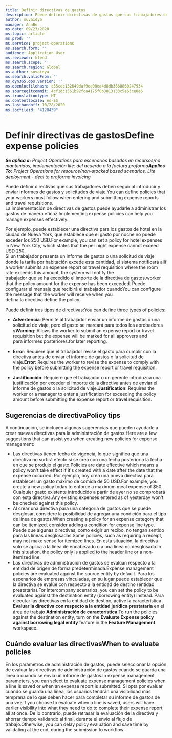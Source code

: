 ```yaml
---
title: Definir directivas de gastos
description: Puede definir directivas de gastos que sus trabajadores deben seguir al introducir y enviar informes de gastos y solicitudes de viaje.
author: suvaidya
manager: AnnBe
ms.date: 09/23/2020
ms.topic: article
ms.prod: ''
ms.service: project-operations
ms.search.form: ''
audience: Application User
ms.reviewer: kfend
ms.search.scope: ''
ms.search.region: Global
ms.author: suvaidya
ms.search.validFrom: ''
ms.dyn365.ops.version: ''
ms.openlocfilehash: c55cec132649daf9ee08ea4d8db3668860247934
ms.sourcegitcommit: 4cf1dc1561b92fca4175f0b3813133c5e63ce8e6
ms.translationtype: HT
ms.contentlocale: es-ES
ms.lasthandoff: 10/28/2020
ms.locfileid: "4128439"
---
```

# <a name="define-expense-policies"></a><span data-ttu-id="0e7ae-103">Definir directivas de gastos</span><span class="sxs-lookup"><span data-stu-id="0e7ae-103">Define expense policies</span></span>

<span data-ttu-id="0e7ae-104">_**Se aplica a:** Project Operations para escenarios basados en recursos/no mantenidos, implementación lite: del acuerdo a la factura proforma_</span><span class="sxs-lookup"><span data-stu-id="0e7ae-104">_**Applies To:** Project Operations for resource/non-stocked based scenarios, Lite deployment - deal to proforma invoicing_</span></span>

<span data-ttu-id="0e7ae-105">Puede definir directivas que sus trabajadores deben seguir al introducir y enviar informes de gastos y solicitudes de viaje.</span><span class="sxs-lookup"><span data-stu-id="0e7ae-105">You can define policies that your workers must follow when entering and submitting expense reports and travel requisitions.</span></span>         
<span data-ttu-id="0e7ae-106">La implementación de directivas de gastos puede ayudarle a administrar los gastos de manera eficaz.</span><span class="sxs-lookup"><span data-stu-id="0e7ae-106">Implementing expense policies can help you manage expenses effectively.</span></span>         

<span data-ttu-id="0e7ae-107">Por ejemplo, puede establecer una directiva para los gastos de hotel en la ciudad de Nueva York, que establece que el gasto por noche no puede exceder los 250 USD.</span><span class="sxs-lookup"><span data-stu-id="0e7ae-107">For example, you can set a policy for hotel expenses in New York City, which states that the per night expense cannot exceed USD 250.</span></span>       
<span data-ttu-id="0e7ae-108">Si un trabajador presenta un informe de gastos o una solicitud de viaje donde la tarifa por habitación excede esta cantidad, el sistema notificará al</span><span class="sxs-lookup"><span data-stu-id="0e7ae-108">If a worker submits an expense report or travel requisition where the room rate exceeds this amount, the system will notify the</span></span>         
<span data-ttu-id="0e7ae-109">trabajador que se ha excedido el importe de la directiva de gastos.</span><span class="sxs-lookup"><span data-stu-id="0e7ae-109">worker that the policy amount for the expense has been exceeded.</span></span> <span data-ttu-id="0e7ae-110">Puede configurar el mensaje que recibirá el trabajador cuando</span><span class="sxs-lookup"><span data-stu-id="0e7ae-110">You can configure the message that the worker will receive when you</span></span>        
<span data-ttu-id="0e7ae-111">defina la directiva.</span><span class="sxs-lookup"><span data-stu-id="0e7ae-111">define the policy.</span></span>      
        
<span data-ttu-id="0e7ae-112">Puede definir tres tipos de directivas:</span><span class="sxs-lookup"><span data-stu-id="0e7ae-112">You can define three types of policies:</span></span>         
        
- <span data-ttu-id="0e7ae-113">**Advertencia**: Permite al trabajador enviar un informe de gastos o una solicitud de viaje, pero el gasto se marcará para todos los aprobadores y</span><span class="sxs-lookup"><span data-stu-id="0e7ae-113">**Warning**: Allows the worker to submit an expense report or travel requisition but the expense will be marked for all approvers and</span></span>         
  <span data-ttu-id="0e7ae-114">para informes posteriores.</span><span class="sxs-lookup"><span data-stu-id="0e7ae-114">for later reporting.</span></span>        

- <span data-ttu-id="0e7ae-115">**Error**: Requiere que el trabajador revise el gasto para cumplir con la directiva antes de enviar el informe de gastos o la solicitud de viaje.</span><span class="sxs-lookup"><span data-stu-id="0e7ae-115">**Error**: Requires the worker to revise the expense to comply with the policy before submitting the expense report or travel requisition.</span></span>        
 
 - <span data-ttu-id="0e7ae-116">**Justificación**: Requiere que el trabajador o un gerente introduzca una justificación por exceder el importe de la directiva antes de enviar el informe de gastos o la solicitud de viaje.</span><span class="sxs-lookup"><span data-stu-id="0e7ae-116">**Justification**: Requires the worker or a manager to enter a justification for exceeding the policy amount before submitting the expense report or travel requisition.</span></span>        

## <a name="policy-tips"></a><span data-ttu-id="0e7ae-117">Sugerencias de directiva</span><span class="sxs-lookup"><span data-stu-id="0e7ae-117">Policy tips</span></span>
<span data-ttu-id="0e7ae-118">A continuación, se incluyen algunas sugerencias que pueden ayudarle a crear nuevas directivas para la administración de gastos:</span><span class="sxs-lookup"><span data-stu-id="0e7ae-118">Here are a few suggestions that can assist you when creating new policies for expense management:</span></span> 

- <span data-ttu-id="0e7ae-119">Las directivas tienen fecha de vigencia, lo que significa que una directiva no surtirá efecto si se crea con una fecha posterior a la fecha en que se produjo el gasto.</span><span class="sxs-lookup"><span data-stu-id="0e7ae-119">Policies are date effective which means a policy won't take effect if it's created with a date after the date that the expense occurred.</span></span> <span data-ttu-id="0e7ae-120">Por ejemplo, hoy crea una nueva directiva para establecer un gasto máximo de comida de 50 USD.</span><span class="sxs-lookup"><span data-stu-id="0e7ae-120">For example, you create a new policy today to enforce a maximum meal expense of $50.</span></span> <span data-ttu-id="0e7ae-121">Cualquier gasto existente introducido a partir de ayer no se comprobará con esta directiva.</span><span class="sxs-lookup"><span data-stu-id="0e7ae-121">Any existing expenses entered as of yesterday won't be checked against this policy.</span></span>
- <span data-ttu-id="0e7ae-122">Al crear una directiva para una categoría de gastos que se puede desglosar, considere la posibilidad de agregar una condición para el tipo de línea de gastos.</span><span class="sxs-lookup"><span data-stu-id="0e7ae-122">When creating a policy for an expense category that can be itemized, consider adding a condition for expense line type.</span></span> <span data-ttu-id="0e7ae-123">Puede que algunas directivas, como exigir un recibo, no tengan sentido para las líneas desglosadas.</span><span class="sxs-lookup"><span data-stu-id="0e7ae-123">Some policies, such as requiring a receipt, may not make sense for itemized lines.</span></span> <span data-ttu-id="0e7ae-124">En esta situación, la directiva solo se aplica a la línea de encabezado o a una línea no desglosada.</span><span class="sxs-lookup"><span data-stu-id="0e7ae-124">In this situation, the policy only is applied to the header line or a non-itemized line.</span></span> 
- <span data-ttu-id="0e7ae-125">Las directivas de administración de gastos se evalúan respecto a la entidad de origen de forma predeterminada.</span><span class="sxs-lookup"><span data-stu-id="0e7ae-125">Expense management policies are evaluated against the source entity by default.</span></span> <span data-ttu-id="0e7ae-126">Para los escenarios de empresas vinculadas, en su lugar puede establecer que la directiva se evalúe con respecto a la entidad de destino (entidad prestataria).</span><span class="sxs-lookup"><span data-stu-id="0e7ae-126">For intercompany scenarios, you can set the policy to be evaluated against the destination entity (borrowing entity) instead.</span></span> <span data-ttu-id="0e7ae-127">Para ejecutar las directivas en la entidad de destino, active la característica **Evaluar la directiva con respecto a la entidad jurídica prestataria** en el área de trabajo **Administración de característica**.</span><span class="sxs-lookup"><span data-stu-id="0e7ae-127">To run the policies against the destination entity, turn on the **Evaluate Expense policy against borrowing legal entity** feature in the **Feature Management** workspace.</span></span>

## <a name="when-to-evaluate-policies"></a><span data-ttu-id="0e7ae-128">Cuándo evaluar las directivas</span><span class="sxs-lookup"><span data-stu-id="0e7ae-128">When to evaluate policies</span></span>

<span data-ttu-id="0e7ae-129">En los parámetros de administración de gastos, puede seleccionar la opción de evaluar las directivas de administración de gastos cuando se guarda una línea o cuando se envía un informe de gastos.</span><span class="sxs-lookup"><span data-stu-id="0e7ae-129">In expense management parameters, you can select to evaluate expense management policies when a line is saved or when an expense report is submitted.</span></span> <span data-ttu-id="0e7ae-130">Si opta por evaluar cuándo se guarda una línea, los usuarios tendrán una visibilidad más temprana de lo que deben hacer para completar su informe de gastos de una vez.</span><span class="sxs-lookup"><span data-stu-id="0e7ae-130">If you choose to evaluate when a line is saved, users will have earlier visibility into what they need to do to complete their expense report all at once.</span></span> <span data-ttu-id="0e7ae-131">De lo contrario, puede retrasar la evaluación de la directiva y ahorrar tiempo validando al final, durante el envío al flujo de trabajo.</span><span class="sxs-lookup"><span data-stu-id="0e7ae-131">Otherwise, you can delay policy evaluation and save time by validating at the end, during the submission to workflow.</span></span>
